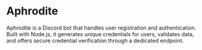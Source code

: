 # Aphrodite
Aphrodite is a Discord bot that handles user registration and authentication. Built with Node.js, it generates unique credentials for users, validates data, and offers secure credential verification through a dedicated endpoint.
